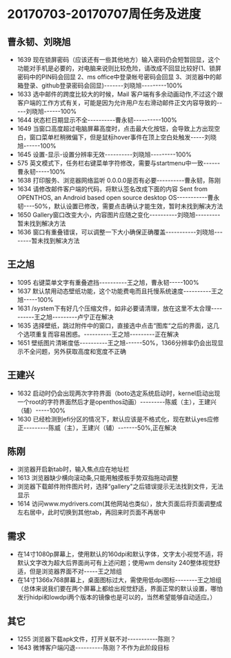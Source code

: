 # 20170703-20170707周任务及进度
## 曹永韧、刘晓旭 
  - 1639 现在锁屏密码（应该还有一些其他地方）输入密码仍会短暂回显，这个功能对手机是必要的，对电脑来说则比较危险，请改成不回显比较好(1、锁屏密码中的PIN码会回显 2、ms office中登录帐号密码会回显 3、浏览器中的邮箱登录、github登录密码会回显)-------刘晓旭---------100%
  - 1633 选中邮件的跨度比较大的时候，Mail 客户端有多余动画动作,不过这个跟客户端的工作方式有关，可能是因为允许用户左右滑动邮件正文内容导致的-----刘晓旭------100%
  - 1644 状态栏日期显示不全----------曹永韧----------100%
  - 1649 当窗口高度超过电脑屏幕高度时，点击最大化按钮，会导致上方出现空白，窗口菜单栏稍微偏下，但是鼠标hover事件在顶上空白处触发-----刘晓旭------100%
  - 1645 设置-显示-设置分辨率无效----------刘晓旭---------100%
  - 575 英文模式下，任务栏右键菜单字符修改，需要与startmenu中一致------曹永韧-----100%
  - 1638 打印服务、浏览器网络监听 0.0.0.0是否有必要----------曹永韧，陈刚
  - 1634 请修改邮件客户端的代码，将默认签名改成下面的内容 Sent from OPENTHOS, an Android based open source desktop OS-----------曹永韧----50%，默认设置已修改，需要点击确认才能生效，暂时未找到解决方法
  - 1650 Gallery窗口改变大小，内容图片应随之变化----------刘晓旭---------暂未找到解决方法
  - 1636 窗口有重叠错误，可以调整一下大小确保正确覆盖-----------刘晓旭--------暂未找到解决方法
## 王之旭  
  - 1095 右键菜单文字有重叠遮挡----------王之旭，曹永韧-----100%
  - 1637 默认禁用动态壁纸功能，这个功能费电而且托慢系统速度----------王之旭-----100%
  - 1631 /system下有好几个压缩文件，如非必要请清理，放在这里不太合理----------王之旭---------卢宁正在解决
  - 1635 选择壁纸，跳过附件中的窗口，直接选中点击“图库“之后的界面，这几个选项重复而容易困惑。----------王之旭---------正在解决
  - 1651 壁纸图片清晰度低----------王之旭------50%，1366分辨率仍会出现显示不全问题，另外获取高度和宽度不正确
## 王建兴
  - 1632 启动时仍会出现两次字符界面（boto选定系统启动时，kernel启动出现一个root的字符界面然后才是openthos动画）---------陈威（主），王建兴（辅）-----100%
  - 1630 已经检测到efi分区的情况下，默认应该是不格式化，现在默认yes应修正---------陈威（主），王建兴（辅）-------50%,正在解决
## 陈刚
  - 浏览器开启新tab时，输入焦点应在地址栏
  - 1613 浏览器缺少横向滚动条,只能用触摸板手势双指拖动调整
  - 浏览器下载邮件附件图片时，选择“gallery"之后错误提示无法找到文件，无法显示
  - 1614 访问www.mydrivers.com(其他网站也类似），放大页面后将页面调整成左右居中，此时切换到其他tab，再回来时页面不再居中

## 需求
  - 在14寸1080p屏幕上，使用默认的160dpi和默认字体，文字太小视觉不适，将默认文字改为超大后界面尚可有上述问题；使用wm density 240整体视觉舒适，但是浏览器界面不对-----王之旭组
  - 在14寸1366x768屏幕上，桌面图标过大，需使用低dpi图标--------王之旭组
（总体来说我们要在两个屏幕上都给出视觉舒适，界面正常的默认设置，哪怕发行hidpi和lowdpi两个版本的镜像也是可以的，当然希望能够自动适应。）
  
## 其它
  - 1255 浏览器下载apk文件，打开关联不对-----------陈刚？
  - 1643 微博客户端闪退----------陈刚？不作为此阶段目标
